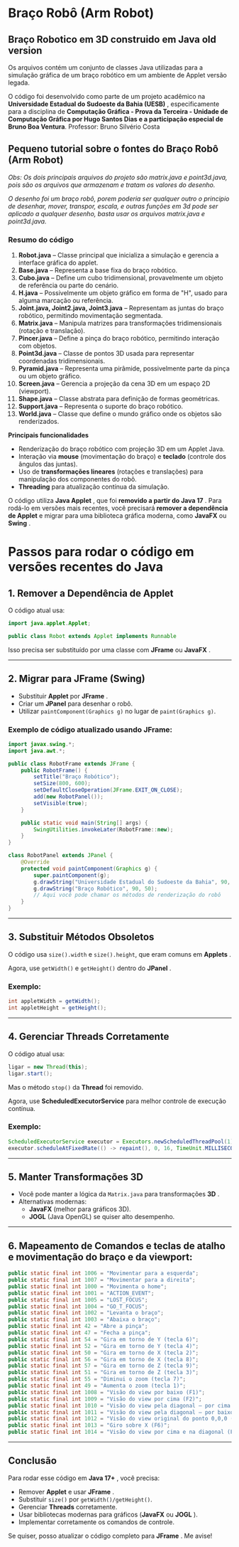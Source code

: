 # Braço Robô (Arm Robot)

## Braço Robotico em 3D construido em Java old version

Os arquivos contém um conjunto de classes Java utilizadas  para a simulação gráfica de um braço  robótico em um  ambiente de Applet versão legada.

O código foi desenvolvido como parte de um projeto acadêmico na  **Universidade Estadual do Sudoeste da Bahia (UESB)** , especificamente para a disciplina de  **Computação Gráfica - Prova da Terceira - Unidade de Computação Gráfica por Hugo Santos Dias e a participação especial de Bruno Boa Ventura**. Professor: Bruno Silvério Costa


## **Pequeno tutorial sobre o fontes do Braço Robô (Arm Robot)**

*Obs: Os dois principais arquivos do projeto são matrix.java e point3d.java, pois são os arquivos que armazenam e tratam os valores do desenho.*

*O desenho foi um braço robô, porem poderia ser qualquer outro o principio de desenhar, mover, transpor, escala, e outras funções em 3d pode ser aplicado a qualquer desenho, basta usar os arquivos matrix.java e point3d.java.*

### **Resumo do código**

1. **Robot.java**
   – Classe principal que inicializa a simulação e gerencia a interface gráfica do applet.
2. **Base.java**
   – Representa a base fixa do braço robótico.
3. **Cubo.java**
   – Define um cubo tridimensional, provavelmente um objeto de referência ou parte do cenário.
4. **H.java**
   – Possivelmente um objeto gráfico em forma de "H", usado para alguma marcação ou referência.
5. **Joint.java,
   Joint2.java, Joint3.java** – Representam as juntas do braço robótico, permitindo movimentação segmentada.
6. **Matrix.java**
   – Manipula matrizes para transformações tridimensionais (rotação e translação).
7. **Pincer.java**
   – Define a pinça do braço robótico, permitindo interação com objetos.
8. **Point3d.java**
   – Classe de pontos 3D usada para representar coordenadas tridimensionais.
9. **Pyramid.java**
   – Representa uma pirâmide, possivelmente parte da pinça ou um objeto gráfico.
10. **Screen.java**
    – Gerencia a projeção da cena 3D em um espaço 2D (viewport).
11. **Shape.java**
    – Classe abstrata para definição de formas geométricas.
12. **Support.java**
    – Representa o suporte do braço robótico.
13. **World.java**
    – Classe que define o mundo gráfico onde os objetos são renderizados.

**Principais funcionalidades**

* Renderização do braço robótico com projeção 3D em um  Applet Java.
* Interação via **mouse** (movimentação do braço) e  **teclado** (controle dos ângulos das juntas).
* Uso de **transformações lineares** (rotações e  translações) para manipulação dos componentes do robô.
* **Threading** para atualização contínua da simulação.

O código utiliza  **Java Applet** , que foi  **removido a  partir do Java 17** . Para rodá-lo em versões mais  recentes, você precisará **remover a dependência de  Applet** e migrar para uma biblioteca gráfica moderna, como  **JavaFX** ou **Swing** .

# Passos para rodar o código em versões recentes do Java

## 1. Remover a Dependência de Applet

O código atual usa:

```java
import java.applet.Applet;

public class Robot extends Applet implements Runnable
```

Isso precisa ser substituído por uma classe com **JFrame** ou  **JavaFX** .

---

## 2. Migrar para JFrame (Swing)

* Substituir **Applet** por  **JFrame** .
* Criar um **JPanel** para desenhar o robô.
* Utilizar `paintComponent(Graphics g)` no lugar de `paint(Graphics g)`.

### Exemplo de código atualizado usando JFrame:

```java
import javax.swing.*;
import java.awt.*;

public class RobotFrame extends JFrame {
    public RobotFrame() {
        setTitle("Braço Robótico");
        setSize(800, 600);
        setDefaultCloseOperation(JFrame.EXIT_ON_CLOSE);
        add(new RobotPanel());
        setVisible(true);
    }

    public static void main(String[] args) {
        SwingUtilities.invokeLater(RobotFrame::new);
    }
}

class RobotPanel extends JPanel {
    @Override
    protected void paintComponent(Graphics g) {
        super.paintComponent(g);
        g.drawString("Universidade Estadual do Sudoeste da Bahia", 90, 20);
        g.drawString("Braço Robótico", 90, 50);
        // Aqui você pode chamar os métodos de renderização do robô
    }
}
```

---

## 3. Substituir Métodos Obsoletos

O código usa `size().width` e `size().height`, que eram comuns em  **Applets** .

Agora, use `getWidth()` e `getHeight()` dentro do  **JPanel** .

### Exemplo:

```java
int appletWidth = getWidth();
int appletHeight = getHeight();
```

---

## 4. Gerenciar Threads Corretamente

O código atual usa:

```java
ligar = new Thread(this);
ligar.start();
```

Mas o método `stop()` da **Thread** foi removido.

Agora, use **ScheduledExecutorService** para melhor controle de execução contínua.

### Exemplo:

```java
ScheduledExecutorService executor = Executors.newScheduledThreadPool(1);
executor.scheduleAtFixedRate(() -> repaint(), 0, 16, TimeUnit.MILLISECONDS);
```

---

## 5. Manter Transformações 3D

* Você pode manter a lógica da `Matrix.java` para transformações  **3D** .
* Alternativas modernas:
  * **JavaFX** (melhor para gráficos 3D).
  * **JOGL** (Java OpenGL) se quiser alto desempenho.

---

## 6. Mapeamento de Comandos e  t**eclas de atalho e movimentação do braço e da  viewport:**

```java
public static final int 1006 = "Movimentar para a esquerda";
public static final int 1007 = "Movimentar para a direita";
public static final int 1000 = "Movimenta o home";
public static final int 1001 = "ACTION_EVENT";
public static final int 1005 = "LOST_FOCUS";
public static final int 1004 = "GO_T_FOCUS";
public static final int 1002 = "Levanta o braço";
public static final int 1003 = "Abaixa o braço";
public static final int 42 = "Abre a pinça";
public static final int 47 = "Fecha a pinça";
public static final int 54 = "Gira em torno de Y (tecla 6)";
public static final int 52 = "Gira em torno de Y (tecla 4)";
public static final int 50 = "Gira em torno de X (tecla 2)";
public static final int 56 = "Gira em torno de X (tecla 8)";
public static final int 57 = "Gira em torno de Z (tecla 9)";
public static final int 51 = "Gira em torno de Z (tecla 3)";
public static final int 55 = "Diminui o zoom (tecla 7)";
public static final int 49 = "Aumenta o zoom (tecla 1)";
public static final int 1008 = "Visão do view por baixo (F1)";
public static final int 1009 = "Visão do view por cima (F2)";
public static final int 1010 = "Visão do view pela diagonal – por cima (F3)";
public static final int 1011 = "Visão do view pela diagonal – por baixo (F4)";
public static final int 1012 = "Visão do view original do ponto 0,0,0 (F5)";
public static final int 1013 = "Giro sobre X (F6)";
public static final int 1014 = "Visão do view por cima e na diagonal (F7)";
```

---

## Conclusão

Para rodar esse código em  **Java 17+** , você precisa:

* Remover **Applet** e usar  **JFrame** .
* Substituir `size()` por `getWidth()/getHeight()`.
* Gerenciar **Threads** corretamente.
* Usar bibliotecas modernas para gráficos (**JavaFX** ou  **JOGL** ).
* Implementar corretamente os comandos de controle.

Se quiser, posso atualizar o código completo para  **JFrame** . Me avise!

